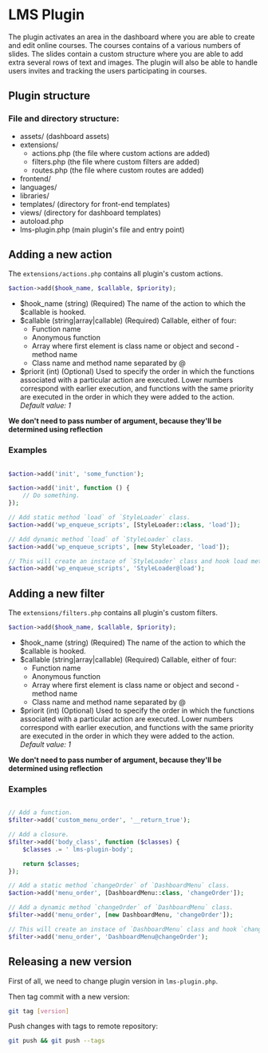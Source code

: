 # LMS Plugin #

The plugin activates an area in the dashboard where you are able to create and edit online courses. The courses contains of a various numbers of slides. The slides contain a custom structure where you are able to add extra several rows of text and images. The plugin will also be able to handle users invites and tracking the users participating in courses.

## Plugin structure ##

### File and directory structure: ###

* assets/ (dashboard assets)
* extensions/
    * actions.php (the file where custom actions are added)
    * filters.php (the file where custom filters are added)
    * routes.php (the file where custom routes are added)
* frontend/
* languages/
* libraries/
* templates/ (directory for front-end templates)
* views/ (directory for dashboard templates)
* autoload.php 
* lms-plugin.php (main plugin's file and entry point)


## Adding a new action ##

The `extensions/actions.php` contains all plugin's custom actions.

```php
$action->add($hook_name, $callable, $priority);
```

* $hook_name
    (string) (Required) The name of the action to which the $callable is hooked.
* $callable
    (string|array|callable) (Required) Callable, either of four: 
    * Function name
    * Anonymous function
    * Array where first element is class name or object and second - method name
    * Class name and method name separated by @
* $priorit
    (int) (Optional) Used to specify the order in which the functions associated with a particular action are executed. Lower numbers correspond with earlier execution, and functions with the same priority are executed in the order in which they were added to the action.
        *Default value: 1*

**We don't need to pass number of argument, because they'll be determined using reflection**

### Examples ###

```php

$action->add('init', 'some_function');

$action->add('init', function () {
    // Do something.
});

// Add static method `load` of `StyleLoader` class.
$action->add('wp_enqueue_scripts', [StyleLoader::class, 'load']);

// Add dynamic method `load` of `StyleLoader` class.
$action->add('wp_enqueue_scripts', [new StyleLoader, 'load']);

// This will create an instace of `StyleLoader` class and hook load method. 
$action->add('wp_enqueue_scripts', 'StyleLoader@load');

```

## Adding a new filter ##

The `extensions/filters.php` contains all plugin's custom filters.

```php
$action->add($hook_name, $callable, $priority);
```

* $hook_name
    (string) (Required) The name of the action to which the $callable is hooked.
* $callable
    (string|array|callable) (Required) Callable, either of four: 
    * Function name
    * Anonymous function
    * Array where first element is class name or object and second - method name
    * Class name and method name separated by @
* $priorit
    (int) (Optional) Used to specify the order in which the functions associated with a particular action are executed. Lower numbers correspond with earlier execution, and functions with the same priority are executed in the order in which they were added to the action.
        *Default value: 1*

**We don't need to pass number of argument, because they'll be determined using reflection**

### Examples ###

```php

// Add a function.
$filter->add('custom_menu_order', '__return_true');

// Add a closure.
$filter->add('body_class', function ($classes) {
    $classes .= ' lms-plugin-body';    

    return $classes;
});

// Add a static method `changeOrder` of `DashboardMenu` class.
$action->add('menu_order', [DashboardMenu::class, 'changeOrder']);

// Add a dynamic method `changeOrder` of `DashboardMenu` class.
$filter->add('menu_order', [new DashboardMenu, 'changeOrder']);

// This will create an instace of `DashboardMenu` class and hook `changeOrder` method. 
$filter->add('menu_order', 'DashboardMenu@changeOrder');

```


## Releasing a new version ##

First of all, we need to change plugin version in `lms-plugin.php`.

Then tag commit with a new version:

```bash
git tag [version]
```

Push changes with tags to remote repository:

```bash
git push && git push --tags
```
